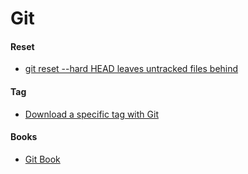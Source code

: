 # Git

#### Reset
* [git reset --hard HEAD leaves untracked files behind](http://stackoverflow.com/questions/4327708/git-reset-hard-head-leaves-untracked-files-behind)

#### Tag
* [Download a specific tag with Git](http://stackoverflow.com/questions/791959/download-a-specific-tag-with-git)

#### Books
* [Git Book](https://git-scm.com/book/zh/v2)
